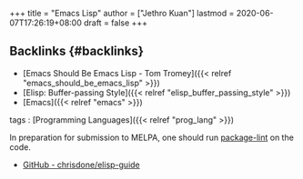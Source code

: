+++
title = "Emacs Lisp"
author = ["Jethro Kuan"]
lastmod = 2020-06-07T17:26:19+08:00
draft = false
+++

## Backlinks {#backlinks}

- [Emacs Should Be Emacs Lisp - Tom Tromey]({{< relref "emacs_should_be_emacs_lisp" >}})
- [Elisp: Buffer-passing Style]({{< relref "elisp_buffer_passing_style" >}})
- [Emacs]({{< relref "emacs" >}})

tags
: [Programming Languages]({{< relref "prog_lang" >}})

In preparation for submission to MELPA, one should run [package-lint](https://github.com/purcell/package-lint) on
the code.

- [GitHub - chrisdone/elisp-guide](https://github.com/chrisdone/elisp-guide)

